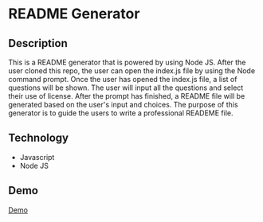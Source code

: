 # README Generator

## Description

This is a README generator that is powered by using Node JS. After the user cloned this repo, the user can open the index.js file by using the Node command prompt. Once the user has opened the index.js file, a list of questions will be shown. The user will input all the questions and select their use of license. After the prompt has finished, a README file will be generated based on the user's input and choices. The purpose of this generator is to guide the users to write a professional READEME file.

## Technology

- Javascript
- Node JS

## Demo

[Demo](https://drive.google.com/file/d/1NBvJI81g-_2auf3rKrYXaIkUeuV0tzFu/view)
